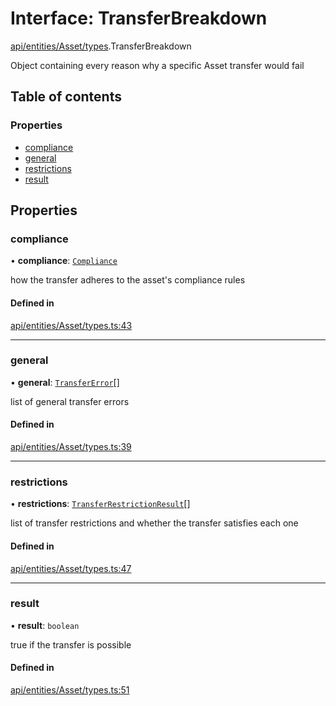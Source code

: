 # Interface: TransferBreakdown

[api/entities/Asset/types](../wiki/api.entities.Asset.types).TransferBreakdown

Object containing every reason why a specific Asset transfer would fail

## Table of contents

### Properties

- [compliance](../wiki/api.entities.Asset.types.TransferBreakdown#compliance)
- [general](../wiki/api.entities.Asset.types.TransferBreakdown#general)
- [restrictions](../wiki/api.entities.Asset.types.TransferBreakdown#restrictions)
- [result](../wiki/api.entities.Asset.types.TransferBreakdown#result)

## Properties

### compliance

• **compliance**: [`Compliance`](../wiki/types.Compliance)

how the transfer adheres to the asset's compliance rules

#### Defined in

[api/entities/Asset/types.ts:43](https://github.com/PolymeshAssociation/polymesh-sdk/blob/07a4c5b0/src/api/entities/Asset/types.ts#L43)

___

### general

• **general**: [`TransferError`](../wiki/types.TransferError)[]

list of general transfer errors

#### Defined in

[api/entities/Asset/types.ts:39](https://github.com/PolymeshAssociation/polymesh-sdk/blob/07a4c5b0/src/api/entities/Asset/types.ts#L39)

___

### restrictions

• **restrictions**: [`TransferRestrictionResult`](../wiki/api.entities.Asset.types.TransferRestrictionResult)[]

list of transfer restrictions and whether the transfer satisfies each one

#### Defined in

[api/entities/Asset/types.ts:47](https://github.com/PolymeshAssociation/polymesh-sdk/blob/07a4c5b0/src/api/entities/Asset/types.ts#L47)

___

### result

• **result**: `boolean`

true if the transfer is possible

#### Defined in

[api/entities/Asset/types.ts:51](https://github.com/PolymeshAssociation/polymesh-sdk/blob/07a4c5b0/src/api/entities/Asset/types.ts#L51)
